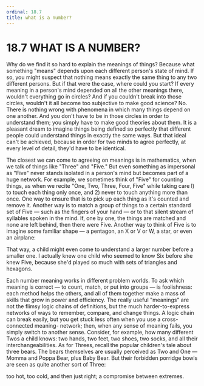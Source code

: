 ```yaml
---
ordinal: 18.7
title: what is a number?
---
```


# 18.7 WHAT IS A NUMBER?

Why do we find it so hard to explain the meanings of things? Because what something "means" depends upon each different person's state of mind. If so, you might suspect that nothing means exactly the same thing to any two different persons. But if that were the case, where could you start? If every meaning in a person's mind depended on all the other meanings there, wouldn't everything go in circles? And if you couldn't break into those circles, wouldn't it all become too subjective to make good science? No. There is nothing wrong with phenomena in which many things depend on one another. And you don't have to be in those circles in order to understand them; you simply have to make good theories about them. It is a pleasant dream to imagine things being defined so perfectly that different people could understand things in exactly the same ways. But that ideal can't be achieved, because in order for two minds to agree perfectly, at every level of detail, they'd have to be identical.

The closest we can come to agreeing on meanings is in mathematics, when we talk of things like "Three" and "Five." But even something as impersonal as "Five" never stands isolated in a person's mind but becomes part of a huge network. For example, we sometimes think of "Five" for counting things, as when we recite "One, Two, Three, Four, Five" while taking care l) to touch each thing only once, and 2) never to touch anything more than once. One way to ensure that is to pick up each thing as it's counted and remove it. Another way is to match a group of things to a certain standard set of Five &mdash; such as the fingers of your hand &mdash; or to that silent stream of syllables spoken in the mind. If, one by one, the things are matched and none are left behind, then there were Five. Another way to think of Five is to imagine some familiar shape &mdash; a pentagon, an X or V or W, a star, or even an airplane:

That way, a child might even come to understand a larger number before a smaller one. I actually knew one child who seemed to know Six before she knew Five, because she'd played so much with sets of triangles and hexagons.

Each number meaning works in different problem worlds. To ask which meaning is correct &mdash; to count, match, or put into groups &mdash; is foolishness: each method helps the others, and all of them together make a mass of skills that grow in power and efficiency. The really useful "meanings" are not the flimsy logic chains of definitions, but the much harder-to-express networks of ways to remember, compare, and change things. A logic chain can break easily, but you get stuck less often when you use a cross-connected meaning- network; then, when any sense of meaning fails, you simply switch to another sense. Consider, for example, how many different Twos a child knows: two hands, two feet, two shoes, two socks, and all their interchangeabilities. As for Threes, recall the popular children's tale about three bears. The bears themselves are usually perceived as Two and One &mdash; Momma and Poppa Bear, plus Baby Bear. But their forbidden porridge bowls are seen as quite another sort of Three:

too hot, too cold, and then just right; a compromise between extremes.
